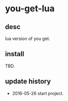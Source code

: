 you-get-lua
=======

desc
---------------------
lua version of you get.

install
---------------------
TBD.

update history
---------------------
* 2016-05-26 start project.
